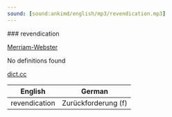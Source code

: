 ```yaml
---
sound: [sound:ankimd/english/mp3/revendication.mp3]
---
```


\### revendication

[Merriam-Webster](https://www.merriam-webster.com/dictionary/revendication)

No definitions found

[dict.cc](https://www.dict.cc/revendication)

| English        | German       |
| -------------- | ------------ |
| revendication | Zurückforderung (f) |
